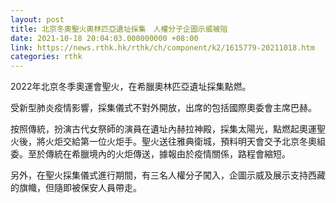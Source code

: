 ```yaml
---
layout: post
title: 北京冬奧聖火奧林匹亞遺址採集　人權分子企圖示威被阻
date: 2021-10-18 20:04:03.000000000 +08:00
link: https://news.rthk.hk/rthk/ch/component/k2/1615779-20211018.htm
categories: rthk
---
```


2022年北京冬季奧運會聖火，在希臘奧林匹亞遺址採集點燃。

受新型肺炎疫情影響，採集儀式不對外開放，出席的包括國際奧委會主席巴赫。

按照傳統，扮演古代女祭師的演員在遺址內赫拉神殿，採集太陽光，點燃起奧運聖火後，將火炬交給第一位火炬手。聖火送往雅典衛城，預料明天會交予北京冬奧組委。至於傳統在希臘境內的火炬傳送，據報由於疫情關係，路程會縮短。

另外，在聖火採集儀式進行期間，有三名人權分子闖入，企圖示威及展示支持西藏的旗幟，但隨即被保安人員帶走。
